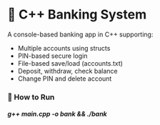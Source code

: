 # 🏦 C++ Banking System

A console-based banking app in C++ supporting:
- Multiple accounts using structs
- PIN-based secure login
- File-based save/load (accounts.txt)
- Deposit, withdraw, check balance
- Change PIN and delete account

### 🔧 How to Run
##### g++ main.cpp -o bank && ./bank
